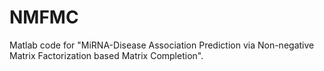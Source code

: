 # NMFMC
Matlab code for "MiRNA-Disease Association Prediction via Non-negative Matrix Factorization based Matrix Completion".
